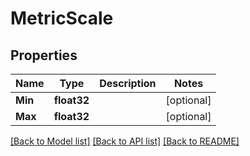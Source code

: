 # MetricScale

## Properties

Name | Type | Description | Notes
------------ | ------------- | ------------- | -------------
**Min** | **float32** |  | [optional] 
**Max** | **float32** |  | [optional] 

[[Back to Model list]](../README.md#documentation-for-models) [[Back to API list]](../README.md#documentation-for-api-endpoints) [[Back to README]](../README.md)



